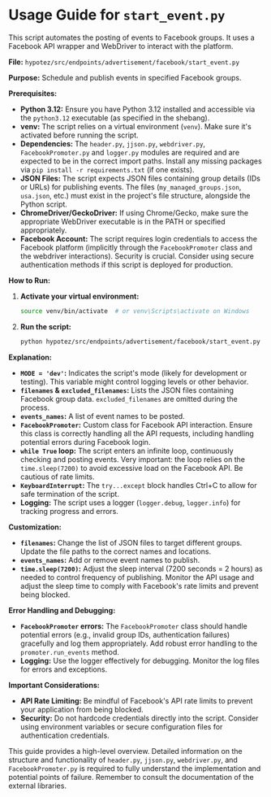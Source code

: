 # Usage Guide for `start_event.py`

This script automates the posting of events to Facebook groups.  It uses a Facebook API wrapper and WebDriver to interact with the platform.

**File:** `hypotez/src/endpoints/advertisement/facebook/start_event.py`

**Purpose:**  Schedule and publish events in specified Facebook groups.

**Prerequisites:**

* **Python 3.12:**  Ensure you have Python 3.12 installed and accessible via the `python3.12` executable (as specified in the shebang).
* **venv:** The script relies on a virtual environment (`venv`).  Make sure it's activated before running the script.
* **Dependencies:**  The `header.py`, `jjson.py`, `webdriver.py`, `FacebookPromoter.py` and `logger.py` modules are required and are expected to be in the correct import paths.  Install any missing packages via `pip install -r requirements.txt` (if one exists).
* **JSON Files:** The script expects JSON files containing group details (IDs or URLs) for publishing events. The files (`my_managed_groups.json`, `usa.json`, etc.) must exist in the project's file structure, alongside the Python script.
* **ChromeDriver/GeckoDriver:** If using Chrome/Gecko, make sure the appropriate WebDriver executable is in the PATH or specified appropriately.
* **Facebook Account:** The script requires login credentials to access the Facebook platform (implicitly through the `FacebookPromoter` class and the webdriver interactions).  Security is crucial. Consider using secure authentication methods if this script is deployed for production.

**How to Run:**

1. **Activate your virtual environment:**
   ```bash
   source venv/bin/activate  # or venv\Scripts\activate on Windows
   ```

2. **Run the script:**
   ```bash
   python hypotez/src/endpoints/advertisement/facebook/start_event.py
   ```

**Explanation:**

* **`MODE = 'dev'`:**  Indicates the script's mode (likely for development or testing).  This variable might control logging levels or other behavior.
* **`filenames` & `excluded_filenames`:** Lists the JSON files containing Facebook group data.  `excluded_filenames` are omitted during the process.
* **`events_names`:**  A list of event names to be posted.
* **`FacebookPromoter`:**  Custom class for Facebook API interaction.  Ensure this class is correctly handling all the API requests, including handling potential errors during Facebook login.
* **`while True` loop:** The script enters an infinite loop, continuously checking and posting events.  Very important: the loop relies on the `time.sleep(7200)` to avoid excessive load on the Facebook API. Be cautious of rate limits.
* **`KeyboardInterrupt`:** The `try...except` block handles Ctrl+C to allow for safe termination of the script.
* **Logging:** The script uses a logger (`logger.debug`, `logger.info`) for tracking progress and errors.

**Customization:**

* **`filenames`:** Change the list of JSON files to target different groups.  Update the file paths to the correct names and locations.
* **`events_names`:**  Add or remove event names to publish.
* **`time.sleep(7200)`:** Adjust the sleep interval (7200 seconds = 2 hours) as needed to control frequency of publishing.  Monitor the API usage and adjust the sleep time to comply with Facebook's rate limits and prevent being blocked.

**Error Handling and Debugging:**

* **`FacebookPromoter` errors:**  The `FacebookPromoter` class should handle potential errors (e.g., invalid group IDs, authentication failures) gracefully and log them appropriately.  Add robust error handling to the `promoter.run_events` method.
* **Logging:** Use the logger effectively for debugging.  Monitor the log files for errors and exceptions.

**Important Considerations:**

* **API Rate Limiting:** Be mindful of Facebook's API rate limits to prevent your application from being blocked.
* **Security:**  Do not hardcode credentials directly into the script. Consider using environment variables or secure configuration files for authentication credentials.


This guide provides a high-level overview.  Detailed information on the structure and functionality of `header.py`, `jjson.py`, `webdriver.py`, and `FacebookPromoter.py` is required to fully understand the implementation and potential points of failure. Remember to consult the documentation of the external libraries.